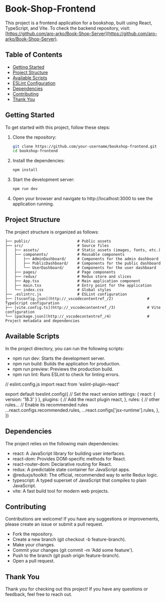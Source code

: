 # Book-Shop-Frontend

This project is a frontend application for a bookshop, built using React, TypeScript, and Vite.
To check the backend repository, visit: [https://github.com/aro-arko/Book-Shop-Server](https://github.com/aro-arko/Book-Shop-Server).


## Table of Contents

- [Getting Started](#getting-started)
- [Project Structure](#project-structure)
- [Available Scripts](#available-scripts)
- [ESLint Configuration](#eslint-configuration)
- [Dependencies](#dependencies)
- [Contributing](#contributing)
- [Thank You](#thank-you)

## Getting Started

To get started with this project, follow these steps:

1. Clone the repository:
   ```sh
   git clone https://github.com/your-username/bookshop-frontend.git
   cd bookshop-frontend
   ```
2. Install the dependencies:
   ```sh
   npm install
   ```
3. Start the development server:
   ```sh
   npm run dev
   ```
4. Open your browser and navigate to http://localhost:3000 to see the application running.


## Project Structure
The project structure is organized as follows:
```bookshop-frontend/
├── public/                     # Public assets
├── src/                        # Source files
│   ├── assets/                 # Static assets (images, fonts, etc.)
│   ├── components/             # Reusable components
│   │   ├── AdminDashboard/     # Components for the admin dashboard
│   │   ├── PublicDashboard/    # Components for the public dashboard
│   │   └── UserDashboard/      # Components for the user dashboard
│   ├── pages/                  # Page components
│   ├── redux/                  # Redux store and slices
│   ├── App.tsx                 # Main application component
│   ├── main.tsx                # Entry point for the application
│   └── index.css               # Global styles
├── .eslintrc.js                # ESLint configuration
├── [tsconfig.json](http://_vscodecontentref_/2)               # TypeScript configuration
├── [vite.config.ts](http://_vscodecontentref_/3)              # Vite configuration
└── [package.json](http://_vscodecontentref_/4)                # Project metadata and dependencies
```

## Available Scripts
In the project directory, you can run the following scripts:

- npm run dev: Starts the development server.
- npm run build: Builds the application for production.
- npm run preview: Previews the production build.
- npm run lint: Runs ESLint to check for linting errors.


// eslint.config.js
import react from 'eslint-plugin-react'

export default tseslint.config({
  // Set the react version
  settings: { react: { version: '18.3' } },
  plugins: {
    // Add the react plugin
    react,
  },
  rules: {
    // other rules...
    // Enable its recommended rules
    ...react.configs.recommended.rules,
    ...react.configs['jsx-runtime'].rules,
  },
})


## Dependencies
The project relies on the following main dependencies:
- react: A JavaScript library for building user interfaces.
- react-dom: Provides DOM-specific methods for React.
- react-router-dom: Declarative routing for React.
- redux: A predictable state container for JavaScript apps.
- @reduxjs/toolkit: The official, recommended way to write Redux logic.
- typescript: A typed superset of JavaScript that compiles to plain JavaScript.
- vite: A fast build tool for modern web projects.

## Contributing
Contributions are welcome! If you have any suggestions or improvements, please create an issue or submit a pull request.
- Fork the repository.
- Create a new branch (git checkout -b feature-branch).
- Make your changes.
- Commit your changes (git commit -m 'Add some feature').
- Push to the branch (git push origin feature-branch).
- Open a pull request.

## Thank You
Thank you for checking out this project! If you have any questions or feedback, feel free to reach out.
